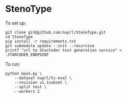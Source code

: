 # StenoType

To set up:

    git clone git@github.com:nuprl/StenoType.git
    cd StenoType
    pip install -r requirements.txt
    git submodule update --init --recursive
    printf "url to StarCoder text generation service" > .STARCODER_ENDPOINT

To run:

    python main.py \
        --dataset nuprl/ts-eval \
        --revision v1.1subset \
        --split test \
        --workers 2
